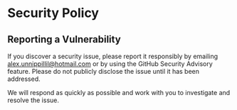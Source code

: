 # Security Policy

## Reporting a Vulnerability
If you discover a security issue, please report it responsibly by emailing [alex.unnippillil@hotmail.com](mailto:alex.unnippillil@hotmail.com) or by using the GitHub Security Advisory feature. Please do not publicly disclose the issue until it has been addressed.

We will respond as quickly as possible and work with you to investigate and resolve the issue.
